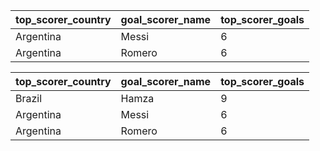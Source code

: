 | top\_scorer\_country | goal\_scorer\_name | top\_scorer\_goals |
| :--- | :--- | :--- |
| Argentina | Messi | 6 |
| Argentina | Romero | 6 |


| top\_scorer\_country | goal\_scorer\_name | top\_scorer\_goals |
| :--- | :--- | :--- |
| Brazil | Hamza | 9 |
| Argentina | Messi | 6 |
| Argentina | Romero | 6 |